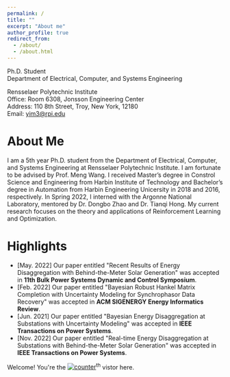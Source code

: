 ```yaml
---
permalink: /
title: ""
excerpt: "About me"
author_profile: true
redirect_from: 
  - /about/
  - /about.html
---
```


Ph.D. Student<br/>
Department of Electrical, Computer, and Systems Engineering<br/>

Rensselaer Polytechnic Institute<br/>
Office: Room 6308, Jonsson Engineering Center <br/>
Address: 110 8th Street, Troy, New York, 12180<br/>
Email: yim3@rpi.edu


About Me
======

I am a 5th year Ph.D. student from the Department of Electrical, Computer, and Systems Engineering at Rensselaer Polytechnic Institute. I am fortunate to be advised by Prof. Meng Wang. I received Master’s degree in Constrol Science and Engineering from Harbin Institute of Technology and Bachelor’s degree in Automation from Harbin Engineering Unicersity in 2018 and 2016, respectively. In Spring 2022, I interned with the Argonne National Laboratory, mentored by Dr. Dongbo Zhao and Dr. Tianqi Hong. My current research focuses on the theory and applications of Reinforcement Learning and Optimization.


Highlights
======
* [May. 2022]  Our paper entitled "Recent Results of Energy Disaggregation with Behind-the-Meter Solar Generation" was accepted in **11th Bulk Power Systems Dynamic and Control Symposium**.
* [Feb. 2022]  Our paper entitled "Bayesian Robust Hankel Matrix Completion with Uncertainty Modeling for Synchrophasor Data Recovery" was accepted in **ACM SIGENERGY Energy Informatics Review**.
* [Jun. 2021] Our paper entitled "Bayesian Energy Disaggregation at Substations with Uncertainty Modeling" was accepted in **IEEE Transactions on Power Systems**.
* [Nov. 2022] Our paper entitled "Real-time Energy Disaggregation at Substations with Behind-the-Meter Solar Generation" was accepted in **IEEE Transactions on Power Systems**.

Welcome! You're the <a href='https://www.counter12.com'><img src='https://www.counter12.com/img-3YDb9ZxaACc7bd54-3.gif' border='0' alt='counter'></a><script type='text/javascript' src='https://www.counter12.com/ad.js?id=3YDb9ZxaACc7bd54'></script><sup>th</sup> vistor here.


